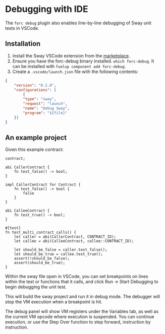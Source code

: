 # Debugging with IDE

The `forc debug` plugin also enables line-by-line debugging of Sway unit tests in VSCode.

## Installation

1. Install the Sway VSCode extension from the [marketplace](https://marketplace.visualstudio.com/items?itemName=FuelLabs.sway-vscode-plugin).
2. Ensure you have the forc-debug binary installed. `which forc-debug`. 
It can be installed with `fuelup component add forc-debug`.
3. Create a `.vscode/launch.json` file with the following contents:
```json
{
    "version": "0.2.0",
    "configurations": [
        {
        "type": "sway",
        "request": "launch",
        "name": "Debug Sway",
        "program": "${file}"
    }]
}
```

## An example project

Given this example contract:

```sway
contract;

abi CallerContract {
    fn test_false() -> bool;
}

impl CallerContract for Contract {
    fn test_false() -> bool {
        false
    }
}

abi CalleeContract {
    fn test_true() -> bool;
}

#[test]
fn test_multi_contract_calls() {
    let caller = abi(CallerContract, CONTRACT_ID);
    let callee = abi(CalleeContract, callee::CONTRACT_ID);

    let should_be_false = caller.test_false();
    let should_be_true = callee.test_true();
    assert(!should_be_false);
    assert(should_be_true);
}
```

Within the sway file open in VSCode, you can set breakpoints on lines within the test or functions that it calls, and click Run -> Start Debugging to begin debugging the unit test.

This will build the sway project and run it in debug mode. The debugger will stop the VM execution when a breakpoint is hit. 

The debug panel will show VM registers under the Variables tab, as well as the current VM opcode where execution is suspended. You can continue execution, or use the Step Over function to step forward, instruction by instruction.